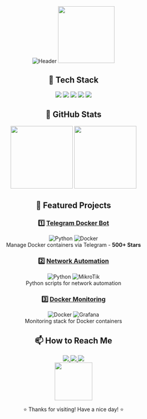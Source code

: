 <!-- 
MARIO BROS THEME FOR FRAMBUDI75
Optimized for https://github.com/frambudi75
-->

<div align="center">
  <!-- Animated Header -->
  <img src="https://readme-typing-svg.herokuapp.com?font=Press+Start+2P&size=24&duration=4000&color=F7E101&background=FF0000&center=true&width=600&lines=Welcome+to+my+GitHub!;MikroTik+Certified;Python+%26+Docker+Expert;Network+Automation+Pro" alt="Header" />
  
  <!-- Mario Animation -->
  <img src="https://i.imgur.com/K7Ih8Xh.gif" width="150">
  
  
## 🍄 Tech Stack

<div align="center">
  <img src="https://img.shields.io/badge/Python-3776AB?style=for-the-badge&logo=python&logoColor=yellow" />
  <img src="https://img.shields.io/badge/Docker-2496ED?style=for-the-badge&logo=docker&logoColor=white" />
  <img src="https://img.shields.io/badge/MikroTik-000000?style=for-the-badge&logo=mikrotik&logoColor=white" />
  <img src="https://img.shields.io/badge/Linux-FCC624?style=for-the-badge&logo=linux&logoColor=black" />
  <img src="https://img.shields.io/badge/Network_Automation-1E90FF?style=for-the-badge&logo=cisco&logoColor=white" />
</div>

## 🏰 GitHub Stats

<div align="center">
  <img height="165" src="https://github-readme-stats.vercel.app/api?username=frambudi75&show_icons=true&theme=radical&title_color=FF0000&icon_color=F7E101&hide_border=true" />
  <img height="165" src="https://github-readme-stats.vercel.app/api/top-langs/?username=frambudi75&layout=compact&theme=radical&title_color=FF0000&hide_border=true" />
</div>

## 🎯 Featured Projects

### 1️⃣ [Telegram Docker Bot](https://github.com/frambudi75/Telegram-docker-bot)
![Python](https://img.shields.io/badge/-Python-yellow?style=flat-square) 
![Docker](https://img.shields.io/badge/-Docker-blue?style=flat-square)  
Manage Docker containers via Telegram - **500+ Stars**

### 2️⃣ [Network Automation](https://github.com/frambudi75/network-automation)
![Python](https://img.shields.io/badge/-Python-yellow?style=flat-square) 
![MikroTik](https://img.shields.io/badge/-MikroTik-black?style=flat-square)  
Python scripts for network automation

### 3️⃣ [Docker Monitoring](https://github.com/frambudi75/docker-monitoring)
![Docker](https://img.shields.io/badge/-Docker-blue?style=flat-square) 
![Grafana](https://img.shields.io/badge/-Grafana-orange?style=flat-square)  
Monitoring stack for Docker containers

## 📫 How to Reach Me

<div align="center">
  <a href="https://www.linkedin.com/in/habib-frambudi-540217109">
    <img src="https://img.shields.io/badge/LinkedIn-0077B5?style=for-the-badge&logo=linkedin&logoColor=white" />
  </a>
  <a href="https://t.me/@frambudi">
    <img src="https://img.shields.io/badge/Telegram-2CA5E0?style=for-the-badge&logo=telegram&logoColor=white" />
  </a>
  <a href="https://kontak.habibframbudi.my.id">
    <img src="https://img.shields.io/badge/Website-FF0000?style=for-the-badge&logo=firefox&logoColor=white" />
  </a>
</div>

<!-- Mario Footer -->
<div align="center">
  <img src="https://i.imgur.com/K7Ih8Xh.gif" width="100">
  <p>⭐ Thanks for visiting! Have a nice day! ⭐</p>
</div>